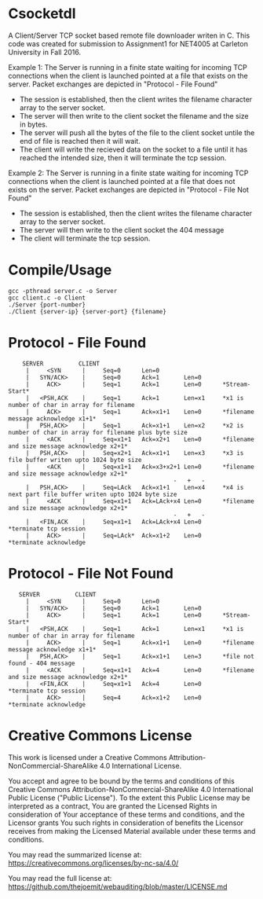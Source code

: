 # Csocketdl
A Client/Server TCP socket based remote file downloader writen in C. This code was created for submission to Assignment1 for NET4005 at Carleton University in Fall 2016.

Example 1: The Server is running in a finite state waiting for incoming TCP connections when the client is launched pointed at a file that exists on the server. Packet exchanges are depicted in "Protocol - File Found"

* The session is established, then the client writes the filename character array to the server socket. 
* The server will then write to the client socket the filename and the size in bytes. 
* The server will push all the bytes of the file to the client socket untile the end of file is reached then it will wait. 
* The client will write the recieved data on the socket to a file until it has reached the intended size, then it will terminate the tcp session.

Example 2: The Server is running in a finite state waiting for incoming TCP connections when the client is launched pointed at a file that does not exists on the server. Packet exchanges are depicted in "Protocol - File Not Found"

* The session is established, then the client writes the filename character array to the server socket. 
* The server will then write to the client socket the 404 message
* The client will terminate the tcp session.

# Compile/Usage
    gcc -pthread server.c -o Server
    gcc client.c -o Client
    ./Server {port-number}
    ./Client {server-ip} {server-port} {filename}

# Protocol - File Found
                                           
        SERVER          CLIENT
         |     <SYN      |     Seq=0      Len=0
         |   SYN/ACK>    |     Seq=0      Ack=1       Len=0
         |     ACK>      |     Seq=1      Ack=1       Len=0      *Stream-Start*
         |   <PSH,ACK    |     Seq=1      Ack=1       Len=x1     *x1 is number of char in array for filename
         |     ACK>      |     Seq=1      Ack=x1+1    Len=0      *filename message acknowledge x1+1*
         |   PSH,ACK>    |     Seq=1      Ack=x1+1    Len=x2     *x2 is number of char in array for filename plus byte size
         |     <ACK      |     Seq=x1+1   Ack=x2+1    Len=0      *filename and size message acknowledge x2+1*
         |   PSH,ACK>    |     Seq=x2+1   Ack=x1+1    Len=x3     *x3 is file buffer writen upto 1024 byte size
         |     <ACK      |     Seq=x1+1   Ack=x3+x2+1 Len=0      *filename and size message acknowledge x2+1*
                                                   -   +   -
         |   PSH,ACK>    |     Seq=LAck   Ack=x1+1    Len=x4     *x4 is next part file buffer writen upto 1024 byte size
         |     <ACK      |     Seq=x1+1   Ack=LAck+x4 Len=0      *filename and size message acknowledge x2+1*
                                                   -   +   -
         |   <FIN,ACK    |     Seq=x1+1   Ack=LAck+x4 Len=0      *terminate tcp session
         |     ACK>      |     Seq=LAck*  Ack=x1+2    Len=0      *terminate acknowledge
    
# Protocol - File Not Found
    
       SERVER          CLIENT
         |     <SYN      |     Seq=0      Len=0
         |   SYN/ACK>    |     Seq=0      Ack=1       Len=0
         |     ACK>      |     Seq=1      Ack=1       Len=0      *Stream-Start*
         |   <PSH,ACK    |     Seq=1      Ack=1       Len=x1     *x1 is number of char in array for filename
         |     ACK>      |     Seq=1      Ack=x1+1    Len=0      *filename message acknowledge x1+1*
         |   PSH,ACK>    |     Seq=1      Ack=x1+1    Len=3      *file not found - 404 message
         |     <ACK      |     Seq=x1+1   Ack=4       Len=0      *filename and size message acknowledge x2+1*
         |   <FIN,ACK    |     Seq=x1+1   Ack=4       Len=0      *terminate tcp session
         |     ACK>      |     Seq=4      Ack=x1+2    Len=0      *terminate acknowledge
    
# Creative Commons License
This work is licensed under a Creative Commons Attribution-NonCommercial-ShareAlike 4.0 International License.

You accept and agree to be bound by the terms and conditions of this Creative Commons Attribution-NonCommercial-ShareAlike 4.0 International Public License ("Public License"). To the extent this Public License may be interpreted as a contract, You are granted the Licensed Rights in consideration of Your acceptance of these terms and conditions, and the Licensor grants You such rights in consideration of benefits the Licensor receives from making the Licensed Material available under these terms and conditions.

You may read the summarized license at: https://creativecommons.org/licenses/by-nc-sa/4.0/

You may read the full license at: https://github.com/thejoemit/webauditing/blob/master/LICENSE.md

